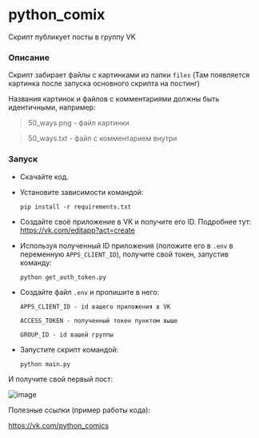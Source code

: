# python_comix

Скрипт публикует посты в группу VK

### Описание

Скрипт забирает файлы с картинками из папки ```files``` 
(Там появляется картинка после запуска основного скрипта на постинг)

Названия картинок и файлов с комментариями должны быть идентичными, например:

  > 50_ways.png - файл картинки

  > 50_ways.txt - файл с комментарием внутри

### Запуск

* Скачайте код.

* Установите зависимости командой:

    ```pip install -r requirements.txt```

* Создайте своё приложение в VK и получите его ID. Подробнее тут: https://vk.com/editapp?act=create
* Используя полученный ID приложения (положите его в ```.env``` в переменную ```APPS_CLIENT_ID```),
получите свой токен, запустив команду:

    ```python get_auth_token.py```

* Создайте файл ```.env``` и пропишите в него:

    ```APPS_CLIENT_ID - id вашего приложения в VK```

    ```ACCESS_TOKEN - полученный токен пунктом выше```

    ```GROUP_ID - id вашей группы```

* Запустите скрипт командой:

    ```python main.py```

И получите свой первый пост:

![image](https://user-images.githubusercontent.com/58893102/184844819-9220b6de-2def-4102-b63c-e24c5e1de0d0.png)

Полезные ссылки (пример работы кода):

https://vk.com/python_comics

